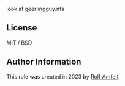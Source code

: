 look at geerlingguy.nfs 

## License

MIT / BSD

## Author Information

This role was created in 2023 by [Rolf Amfelt](https://amfelt.dk/)